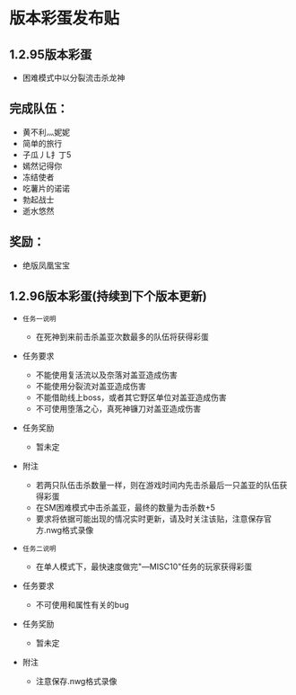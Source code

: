 版本彩蛋发布贴
==============

1.2.95版本彩蛋
---------------
* 困难模式中以分裂流击杀龙神

完成队伍：
----------
* 黄不利灬妮妮  
* 简单的旅行      
* 子瓜丿L扌丁5   
* 嫣然记得你    
* 冻结使者        
* 吃薯片的诺诺  
* 勃起战士         
* 逝水悠然  

奖励：
-----------
* 绝版凤凰宝宝


1.2.96版本彩蛋(持续到下个版本更新)
---------------
* `任务一说明`
  * 在死神到来前击杀盖亚次数最多的队伍将获得彩蛋
* 任务要求
  * 不能使用复活流以及奈落对盖亚造成伤害
  * 不能使用分裂流对盖亚造成伤害
  * 不能借助线上boss，或者其它野区单位对盖亚造成伤害
  * 不可使用堕落之心，真死神镰刀对盖亚造成伤害
* 任务奖励
  * 暂未定
* 附注
  * 若两只队伍击杀数量一样，则在游戏时间内先击杀最后一只盖亚的队伍获得彩蛋
  * 在SM困难模式中击杀盖亚，最终的数量为击杀数+5
  * 要求将依据可能出现的情况实时更新，请及时关注该贴，注意保存官方.nwg格式录像
  
  
  
* `任务二说明`
  * 在单人模式下，最快速度做完"—MISC10"任务的玩家获得彩蛋
* 任务要求
  * 不可使用和属性有关的bug
* 任务奖励
  * 暂未定
* 附注
  * 注意保存.nwg格式录像

  
  
  
